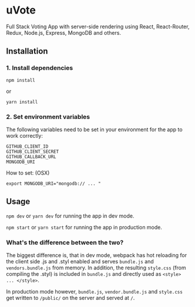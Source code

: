 # uVote
Full Stack Voting App with server-side rendering using React, React-Router, Redux, Node.js, Express, MongoDB and others.

## Installation
### 1. Install dependencies
```
npm install
```
or
```
yarn install
```
### 2. Set environment variables
The following variables need to be set in your environment for the app to work correctly:
```
GITHUB_CLIENT_ID
GITHUB_CLIENT_SECRET
GITHUB_CALLBACK_URL
MONGODB_URI
```
How to set: (OSX)
```
export MONGODB_URI="mongodb:// ... "
```
## Usage
```npm dev``` or ```yarn dev``` for running the app in dev mode.

```npm start``` or ```yarn start``` for running the app in production mode.
### What's the difference between the two?
The biggest difference is, that in dev mode, webpack has hot reloading for the client side .js and .styl enabled and serves ```bundle.js``` and ```vendors.bundle.js``` from memory. In addition, the resulting ```style.css``` (from compiling the .styl) is included in ```bundle.js``` and directly used as ```<style> ... </style>```.

In production mode however, ```bundle.js```, ```vendor.bundle.js``` and ```style.css``` get written to ```/public/``` on the server and served at ```/```.
